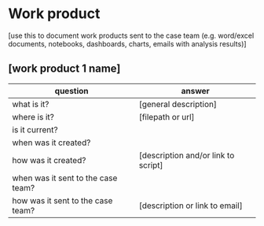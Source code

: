 # Work product

[use this to document work products sent to the case team (e.g. word/excel documents, notebooks, dashboards, charts, emails with analysis results)]

## [work product 1 name]

|question|answer|
|-|-|
|what is it?|[general description]|
|where is it?|[filepath or url]|
|is it current?||
|when was it created?||
|how was it created?|[description and/or link to script]|
|when was it sent to the case team?||
|how was it sent to the case team?|[description or link to email]|